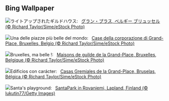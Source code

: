 ## Bing Wallpaper
![](https://www.bing.com/th?id=OHR.GrandPlaceXmas_JA-JP8582950407_UHD.jpg&w=1000)ライトアップされたギルドハウス:&nbsp;&ensp;[グラン・プラス, ベルギー ブリュッセル (© Richard Taylor/Sime/eStock Photo)](https://www.bing.com/th?id=OHR.GrandPlaceXmas_JA-JP8582950407_UHD.jpg)
<br><br/>
![](https://www.bing.com/th?id=OHR.GrandPlaceXmas_IT-IT8072178284_UHD.jpg&w=1000)Una delle piazze più belle del mondo:&nbsp;&ensp;[Case della corporazione di Grand-Place, Bruxelles, Belgio (© Richard Taylor/Sime/eStock Photo)](https://www.bing.com/th?id=OHR.GrandPlaceXmas_IT-IT8072178284_UHD.jpg)
<br><br/>
![](https://www.bing.com/th?id=OHR.GrandPlaceXmas_FR-FR1582369462_UHD.jpg&w=1000)Bruxelles, ma belle !:&nbsp;&ensp;[Maisons de guilde de la Grand-Place, Bruxelles, Belgique (© Richard Taylor/Sime/eStock Photo)](https://www.bing.com/th?id=OHR.GrandPlaceXmas_FR-FR1582369462_UHD.jpg)
<br><br/>
![](https://www.bing.com/th?id=OHR.GrandPlaceXmas_ES-ES2402911083_UHD.jpg&w=1000)Edificios con carácter:&nbsp;&ensp;[Casas Gremiales de la Grand-Place, Bruselas, Bélgica (© Richard Taylor/Sime/eStock Photo)](https://www.bing.com/th?id=OHR.GrandPlaceXmas_ES-ES2402911083_UHD.jpg)
<br><br/>
![](https://www.bing.com/th?id=OHR.SantaPark_EN-GB3095028483_UHD.jpg&w=1000)Santa's playground:&nbsp;&ensp;[SantaPark in Rovaniemi, Lapland, Finland (© lukutin77/Getty Images)](https://www.bing.com/th?id=OHR.SantaPark_EN-GB3095028483_UHD.jpg)
<br><br/>
